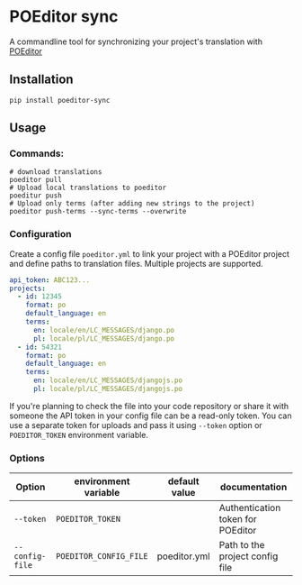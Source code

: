 # POEditor sync
A commandline tool for synchronizing your project's translation with [POEditor](https://poeditor.com/)

## Installation
```shell
pip install poeditor-sync
```

## Usage
### Commands:
```shell
# download translations
poeditor pull
# Upload local translations to poeditor
poeditur push
# Upload only terms (after adding new strings to the project)
poeditor push-terms --sync-terms --overwrite
```

### Configuration
Create a config file `poeditor.yml` to link your project with a POEditor project and define paths to translation files. Multiple projects are supported.
```yml
api_token: ABC123...
projects:
  - id: 12345
    format: po
    default_language: en
    terms:
      en: locale/en/LC_MESSAGES/django.po
      pl: locale/pl/LC_MESSAGES/django.po
  - id: 54321
    format: po
    default_language: en
    terms:
      en: locale/en/LC_MESSAGES/djangojs.po
      pl: locale/pl/LC_MESSAGES/djangojs.po

```
If you're planning to check the file into your code repository or share it with someone the API token in your config file can be a read-only token. 
You can use a separate token for uploads and pass it using `--token` option or `POEDITOR_TOKEN` environment variable.

### Options

| Option          | environment variable   | default value | documentation |
|-----------------|------------------------|---------------|---------------|
| `--token`       | `POEDITOR_TOKEN`       |               | Authentication token for POEditor
| `--config-file` | `POEDITOR_CONFIG_FILE` | poeditor.yml  | Path to the project config file
